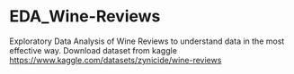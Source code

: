 # EDA_Wine-Reviews
Exploratory Data Analysis of Wine Reviews to understand data in the most effective way.
Download dataset from kaggle https://www.kaggle.com/datasets/zynicide/wine-reviews
